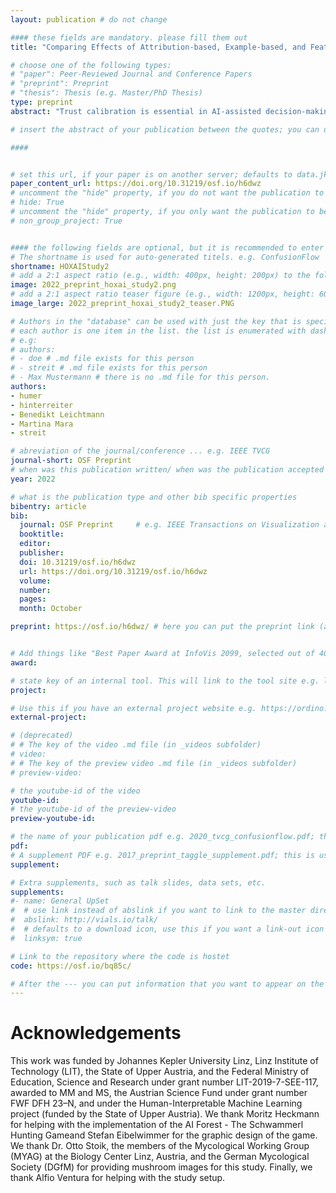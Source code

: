 ```yaml
---
layout: publication # do not change

#### these fields are mandatory. please fill them out
title: "Comparing Effects of Attribution-based, Example-based, and Feature-based Explanation Methods on AI-Assisted Decision-Making"

# choose one of the following types:
# "paper": Peer-Reviewed Journal and Conference Papers
# "preprint": Preprint
# "thesis": Thesis (e.g. Master/PhD Thesis)
type: preprint
abstract: "Trust calibration is essential in AI-assisted decision-making tasks. If human users understand the reasons for a prediction of an AI model, they can assess whether or not the prediction is reasonable. Especially for high-risk tasks like mushroom hunting (where a wrong decision may be fatal), it is important that users trust or overrule the AI in the right situations. Various explainable AI methods are currently being discussed as potentially useful for facilitating understanding and to calibrate user trust. So far, however, it is unclear which approaches are most effective. Our work takes on this issue; in a between-subjects experiment with 𝑁 = 501 participants. Participants were tasked to classify the edibility of mushrooms depicted on images. We compare the effects of three XAI methods on human AI-assisted decision-making behavior: (i) Grad-CAM attributions; (ii) nearest neighbor examples; and (iii) an adoption of network dissection. For nearest neighbor examples, we found a statistically significant improvement in user performance compared to a condition without explanations. Effects did not reach statistical significance for Grad-CAM and network dissection. For the latter, however, the effect size estimators show a similar tendency as for nearest neighbor. We found that the effects also varied for different task items (i.e., mushroom images). Explanations seem to be particularly effective if they reveal possible flaws in case of wrong AI classifications or reassure users in case of correct classifications. Our results suggest that well-established methods might not be as beneficial to end users as expected and that XAI techniques must be chosen carefully in real-world scenarios." 

# insert the abstract of your publication between the quotes; you can use html e.g. to make links (<a></a>) or generate bold (<b></b>) etc. text 

####


# set this url, if your paper is on another server; defaults to data.jku-vds-lab.at
paper_content_url: https://doi.org/10.31219/osf.io/h6dwz
# uncomment the "hide" property, if you do not want the publication to be displayed on the website (usually you don't need this)
# hide: True
# uncomment the "hide" property, if you only want the publication to be displayed on your personal page (i.e. publications where you contributed, but does not have anything to do with the Vis Group e.g. Master Thesis,...)
# non_group_project: True


#### the following fields are optional, but it is recommended to enter as much information as possible
# The shortname is used for auto-generated titels. e.g. ConfusionFlow
shortname: HOXAIStudy2
# add a 2:1 aspect ratio (e.g., width: 400px, height: 200px) to the folder /assets/images/papers/ e.g. 2020_tvcg_confusionflow.png
image: 2022_preprint_hoxai_study2.png
# add a 2:1 aspect ratio teaser figure (e.g., width: 1200px, height: 600px) to the folder /assets/images/papers/ e.g. 2020_tvcg_confusionflow_teaser.png
image_large: 2022_preprint_hoxai_study2_teaser.PNG

# Authors in the "database" can be used with just the key that is specified in the corresponding .md file (usually it is the lastname in lower case e.g. doe). Authors that do not have an individual page here should be stated with their full name (e.g. John Doe)
# each author is one item in the list. the list is enumerated with dashes ("-")
# e.g:
# authors:
# - doe # .md file exists for this person
# - streit # .md file exists for this person
# - Max Mustermann # there is no .md file for this person.
authors:
- humer
- hinterreiter
- Benedikt Leichtmann
- Martina Mara
- streit

# abreviation of the journal/conference ... e.g. IEEE TVCG
journal-short: OSF Preprint
# when was this publication written/ when was the publication accepted (e.g. 2020)
year: 2022

# what is the publication type and other bib specific properties
bibentry: article
bib:
  journal: OSF Preprint		# e.g. IEEE Transactions on Visualization and Computer Graphics (to appear)
  booktitle:
  editor:
  publisher:
  doi: 10.31219/osf.io/h6dwz
  url: https://doi.org/10.31219/osf.io/h6dwz
  volume: 
  number: 
  pages: 
  month: October

preprint: https://osf.io/h6dwz/ # here you can put the preprint link (arxiv.org, osf.io,...) e.g. https://arxiv.org/abs/1910.00969


# Add things like "Best Paper Award at InfoVis 2099, selected out of 4000 submissions"
award:

# state key of an internal tool. This will link to the tool site e.g. lineup (usually not needed)
project: 

# Use this if you have an external project website e.g. https://ordino.caleydoapp.org/
external-project:

# (deprecated)
# # The key of the video .md file (in _videos subfolder)
# video: 
# # The key of the preview video .md file (in _videos subfolder)
# preview-video:

# the youtube-id of the video
youtube-id: 
# the youtube-id of the preview-video
preview-youtube-id: 

# the name of your publication pdf e.g. 2020_tvcg_confusionflow.pdf; this is usually uploaded to the caleydo aws server
pdf:
# A supplement PDF e.g. 2017_preprint_taggle_supplement.pdf; this is usually uploaded to the caleydo aws server
supplement: 

# Extra supplements, such as talk slides, data sets, etc.
supplements:
#- name: General UpSet
#  # use link instead of abslink if you want to link to the master directory
#  abslink: http://vials.io/talk/
#  # defaults to a download icon, use this if you want a link-out icon
#  linksym: true

# Link to the repository where the code is hostet
code: https://osf.io/bq85c/

# After the --- you can put information that you want to appear on the website using markdown formatting or HTML. A good example are acknowledgements, extra references, an erratum, etc.
---
```


# Acknowledgements

This work was funded by Johannes Kepler University Linz, Linz Institute of Technology (LIT), the State of Upper Austria,
and the Federal Ministry of Education, Science and Research under grant number LIT-2019-7-SEE-117, awarded to
MM and MS, the Austrian Science Fund under grant number FWF DFH 23–N, and under the Human-Interpretable
Machine Learning project (funded by the State of Upper Austria). We thank Moritz Heckmann for helping with the
implementation of the AI Forest - The Schwammerl Hunting Gameand Stefan Eibelwimmer for the graphic design of the
game. We thank Dr. Otto Stoik, the members of the Mycological Working Group (MYAG) at the Biology Center Linz,
Austria, and the German Mycological Society (DGfM) for providing mushroom images for this study. Finally, we thank
Alfio Ventura for helping with the study setup.

